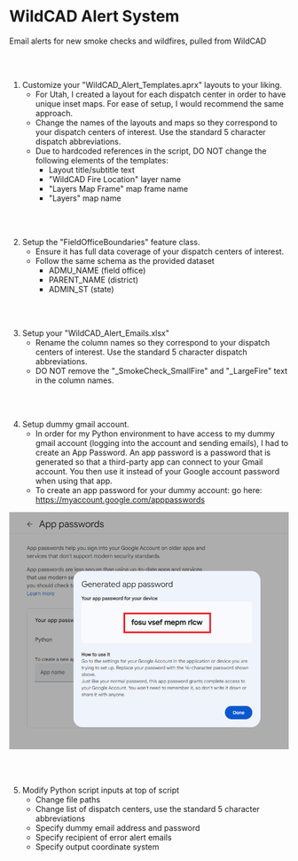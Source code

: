 # WildCAD Alert System
Email alerts for new smoke checks and wildfires, pulled from WildCAD

</br>
</br>

1. Customize your "WildCAD_Alert_Templates.aprx" layouts to your liking.
   - For Utah, I created a layout for each dispatch center in order to have unique inset maps. For ease of setup, I would recommend the same approach.
   - Change the names of the layouts and maps so they correspond to your dispatch centers of interest. Use the standard 5 character dispatch abbreviations.
   - Due to hardcoded references in the script, DO NOT change the following elements of the templates:
      - Layout title/subtitle text
      - "WildCAD Fire Location" layer name
      - "Layers Map Frame" map frame name
      - "Layers" map name       

</br>
</br>

2. Setup the "FieldOfficeBoundaries" feature class.   
   - Ensure it has full data coverage of your dispatch centers of interest.
   - Follow the same schema as the provided dataset
      - ADMU_NAME (field office)
      - PARENT_NAME (district)
      - ADMIN_ST (state)
   

</br>
</br>

3. Setup your "WildCAD_Alert_Emails.xlsx"
   - Rename the column names so they correspond to your dispatch centers of interest. Use the standard 5 character dispatch abbreviations.
   - DO NOT remove the "_SmokeCheck_SmallFire" and "_LargeFire" text in the column names.

</br>
</br>

4. Setup dummy gmail account.
   - In order for my Python environment to have access to my dummy gmail account (logging into the account and sending emails), I had to create an App Password. An app password is a password that is generated so that a third-party app can connect to your Gmail account. You then use it instead of your Google account password when using that app.
   - To create an app password for your dummy account: go here: https://myaccount.google.com/apppasswords

![screenshot_GmailSetup_1.png](https://raw.githubusercontent.com/mpanunto/WildCAD_Alert_System/main/Docs/screenshot_GmailSetup_1.png)

</br>
</br>

5. Modify Python script inputs at top of script
   - Change file paths
   - Change list of dispatch centers, use the standard 5 character abbreviations
   - Specify dummy email address and password
   - Specify recipient of error alert emails
   - Specify output coordinate system






